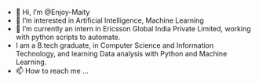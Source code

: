 - 👋 Hi, I’m @Enjoy-Maity 
- 👀 I’m interested in Artificial Intelligence, Machine Learning
- 🌱 I’m currently an intern in Ericsson Global India Private Limited, working with python scripts to automate. 
-  I am a B.tech graduate, in Computer Science and Information Technology, and learning Data analysis with Python and Machine Learning.
- 📫 How to reach me ...

<!---
Enjoy-Maity/Enjoy-Maity is a ✨ special ✨ repository because its `README.md` (this file) appears on your GitHub profile.
You can click the Preview link to take a look at your changes.
--->
